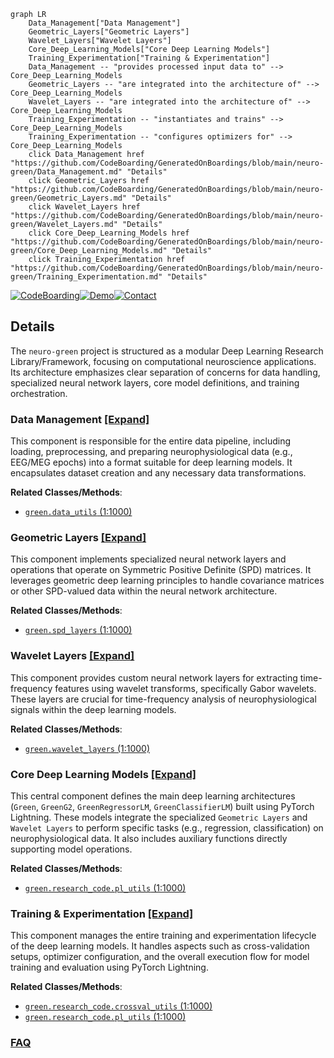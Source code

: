 ```mermaid
graph LR
    Data_Management["Data Management"]
    Geometric_Layers["Geometric Layers"]
    Wavelet_Layers["Wavelet Layers"]
    Core_Deep_Learning_Models["Core Deep Learning Models"]
    Training_Experimentation["Training & Experimentation"]
    Data_Management -- "provides processed input data to" --> Core_Deep_Learning_Models
    Geometric_Layers -- "are integrated into the architecture of" --> Core_Deep_Learning_Models
    Wavelet_Layers -- "are integrated into the architecture of" --> Core_Deep_Learning_Models
    Training_Experimentation -- "instantiates and trains" --> Core_Deep_Learning_Models
    Training_Experimentation -- "configures optimizers for" --> Core_Deep_Learning_Models
    click Data_Management href "https://github.com/CodeBoarding/GeneratedOnBoardings/blob/main/neuro-green/Data_Management.md" "Details"
    click Geometric_Layers href "https://github.com/CodeBoarding/GeneratedOnBoardings/blob/main/neuro-green/Geometric_Layers.md" "Details"
    click Wavelet_Layers href "https://github.com/CodeBoarding/GeneratedOnBoardings/blob/main/neuro-green/Wavelet_Layers.md" "Details"
    click Core_Deep_Learning_Models href "https://github.com/CodeBoarding/GeneratedOnBoardings/blob/main/neuro-green/Core_Deep_Learning_Models.md" "Details"
    click Training_Experimentation href "https://github.com/CodeBoarding/GeneratedOnBoardings/blob/main/neuro-green/Training_Experimentation.md" "Details"
```

[![CodeBoarding](https://img.shields.io/badge/Generated%20by-CodeBoarding-9cf?style=flat-square)](https://github.com/CodeBoarding/GeneratedOnBoardings)[![Demo](https://img.shields.io/badge/Try%20our-Demo-blue?style=flat-square)](https://www.codeboarding.org/demo)[![Contact](https://img.shields.io/badge/Contact%20us%20-%20contact@codeboarding.org-lightgrey?style=flat-square)](mailto:contact@codeboarding.org)

## Details

The `neuro-green` project is structured as a modular Deep Learning Research Library/Framework, focusing on computational neuroscience applications. Its architecture emphasizes clear separation of concerns for data handling, specialized neural network layers, core model definitions, and training orchestration.

### Data Management [[Expand]](./Data_Management.md)
This component is responsible for the entire data pipeline, including loading, preprocessing, and preparing neurophysiological data (e.g., EEG/MEG epochs) into a format suitable for deep learning models. It encapsulates dataset creation and any necessary data transformations.


**Related Classes/Methods**:

- <a href="https://github.com/Roche/neuro-green/blob/main/green/data_utils.py#L1-L1000" target="_blank" rel="noopener noreferrer">`green.data_utils` (1:1000)</a>


### Geometric Layers [[Expand]](./Geometric_Layers.md)
This component implements specialized neural network layers and operations that operate on Symmetric Positive Definite (SPD) matrices. It leverages geometric deep learning principles to handle covariance matrices or other SPD-valued data within the neural network architecture.


**Related Classes/Methods**:

- <a href="https://github.com/Roche/neuro-green/blob/main/green/spd_layers.py#L1-L1000" target="_blank" rel="noopener noreferrer">`green.spd_layers` (1:1000)</a>


### Wavelet Layers [[Expand]](./Wavelet_Layers.md)
This component provides custom neural network layers for extracting time-frequency features using wavelet transforms, specifically Gabor wavelets. These layers are crucial for time-frequency analysis of neurophysiological signals within the deep learning models.


**Related Classes/Methods**:

- <a href="https://github.com/Roche/neuro-green/blob/main/green/wavelet_layers.py#L1-L1000" target="_blank" rel="noopener noreferrer">`green.wavelet_layers` (1:1000)</a>


### Core Deep Learning Models [[Expand]](./Core_Deep_Learning_Models.md)
This central component defines the main deep learning architectures (`Green`, `GreenG2`, `GreenRegressorLM`, `GreenClassifierLM`) built using PyTorch Lightning. These models integrate the specialized `Geometric Layers` and `Wavelet Layers` to perform specific tasks (e.g., regression, classification) on neurophysiological data. It also includes auxiliary functions directly supporting model operations.


**Related Classes/Methods**:

- <a href="https://github.com/Roche/neuro-green/blob/main/green/research_code/pl_utils.py#L1-L1000" target="_blank" rel="noopener noreferrer">`green.research_code.pl_utils` (1:1000)</a>


### Training & Experimentation [[Expand]](./Training_Experimentation.md)
This component manages the entire training and experimentation lifecycle of the deep learning models. It handles aspects such as cross-validation setups, optimizer configuration, and the overall execution flow for model training and evaluation using PyTorch Lightning.


**Related Classes/Methods**:

- <a href="https://github.com/Roche/neuro-green/blob/main/green/research_code/crossval_utils.py#L1-L1000" target="_blank" rel="noopener noreferrer">`green.research_code.crossval_utils` (1:1000)</a>
- <a href="https://github.com/Roche/neuro-green/blob/main/green/research_code/pl_utils.py#L1-L1000" target="_blank" rel="noopener noreferrer">`green.research_code.pl_utils` (1:1000)</a>




### [FAQ](https://github.com/CodeBoarding/GeneratedOnBoardings/tree/main?tab=readme-ov-file#faq)